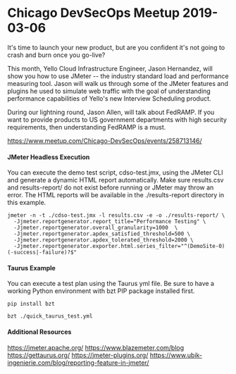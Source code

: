 # Chicago DevSecOps Meetup 2019-03-06

It's time to launch your new product, but are you confident it's not going to crash and burn once you go-live?

This month, Yello Cloud Infrastructure Engineer, Jason Hernandez, will show you how to use JMeter -- the industry standard load and performance measuring tool. Jason will walk us through some of the JMeter features and plugins he used to simulate web traffic with the goal of understanding performance capabilities of Yello's new Interview Scheduling product.

During our lightning round, Jason Allen, will talk about FedRAMP. If you want to provide products to US government departments with high security requirements, then understanding FedRAMP is a must.

https://www.meetup.com/Chicago-DevSecOps/events/258713146/

#### JMeter Headless Execution

You can execute the demo test script, cdso-test.jmx, using the JMeter CLI and generate a dynamic HTML report automatically. Make sure results.csv and results-report/ do not exist before running or JMeter may throw an error. The HTML reports will be available in the ./results-report directory in this example.

``` 
jmeter -n -t ./cdso-test.jmx -l results.csv -e -o ./results-report/ \
  -Jjmeter.reportgenerator.report_title="Performance Testing" \
  -Jjmeter.reportgenerator.overall_granularity=1000  \
  -Jjmeter.reportgenerator.apdex_satisfied_threshold=500 \
  -Jjmeter.reportgenerator.apdex_tolerated_threshold=2000 \
  -Jjmeter.reportgenerator.exporter.html.series_filter="^(DemoSite-0)(-success|-failure)?$"
```

#### Taurus Example

You can execute a test plan using the Taurus yml file. Be sure to have a working Python environment with bzt PIP package installed first.

```
pip install bzt
```

```
bzt ./quick_taurus_test.yml
```

#### Additional Resources

https://jmeter.apache.org/
https://www.blazemeter.com/blog
https://gettaurus.org/
https://jmeter-plugins.org/
https://www.ubik-ingenierie.com/blog/reporting-feature-in-jmeter/



